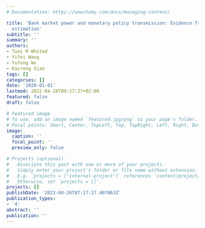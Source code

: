 ```yaml
---
# Documentation: https://wowchemy.com/docs/managing-content/

title: 'Bank market power and monetary policy transmission: Evidence from a structural
  estimation'
subtitle: ''
summary: ''
authors:
- Toni M Whited
- Yifei Wang
- Yufeng Wu
- Kairong Xiao
tags: []
categories: []
date: '2020-01-01'
lastmod: 2022-04-26T09:17:27+02:00
featured: false
draft: false

# Featured image
# To use, add an image named `featured.jpg/png` to your page's folder.
# Focal points: Smart, Center, TopLeft, Top, TopRight, Left, Right, BottomLeft, Bottom, BottomRight.
image:
  caption: ''
  focal_point: ''
  preview_only: false

# Projects (optional).
#   Associate this post with one or more of your projects.
#   Simply enter your project's folder or file name without extension.
#   E.g. `projects = ["internal-project"]` references `content/project/deep-learning/index.md`.
#   Otherwise, set `projects = []`.
projects: []
publishDate: '2022-04-26T07:17:27.407063Z'
publication_types:
- '4'
abstract: ''
publication: ''
---
```

